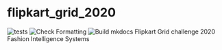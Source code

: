 # flipkart_grid_2020
![tests](https://github.com/oke-aditya/fashion_intel/workflows/tests/badge.svg)
![Check Formatting](https://github.com/oke-aditya/fashion_intel/workflows/Check%20Formatting/badge.svg)
![Build mkdocs](https://github.com/oke-aditya/fashion_intel/workflows/Build%20mkdocs/badge.svg)
Flipkart Grid challenge 2020 Fashion Intelligence Systems
